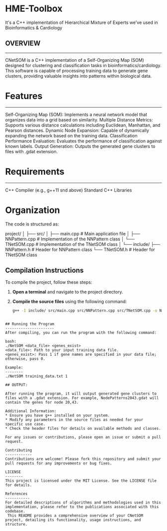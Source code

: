 # HME-Toolbox
It's a C++ implementation of Hierarchical Mixture of Experts we've used in Bioinformatics &amp; Cardiology

## OVERVIEW
-----------
CNetSOM is a C++ implementation of a Self-Organizing Map (SOM) designed for clustering and classification tasks in bioinformatics/cardiology. 
This software is capable of processing training data to generate gene clusters, providing valuable insights into patterns within biological data.

# Features
-----------
Self-Organizing Map (SOM): Implements a neural network model that organizes data into a grid based on similarity.
Multiple Distance Metrics: Supports various distance calculations including Euclidean, Manhattan, and Pearson distances.
Dynamic Node Expansion: Capable of dynamically expanding the network based on the training data.
Classification Performance Evaluation: Evaluates the performance of classification against known labels.
Output Generation: Outputs the generated gene clusters to files with .gdat extension.

# Requirements
--------------
C++ Compiler (e.g., g++11 snd above)
Standard C++ Libraries

# Organization

The code is structured as:

project/
│
├── src/
│ ├── main.cpp      # Main application file
│ ├── NNPattern.cpp # Implementation of the NNPattern class
│ └── TNetSOM.cpp   # Implementation of the TNetSOM class
│
└── include/
├── NNPattern.h # Header for NNPattern class
└── TNetSOM.h # Header for TNetSOM class

## Compilation Instructions

To compile the project, follow these steps:

1. **Open a terminal** and navigate to the project directory.
2. **Compile the source files** using the following command:

   ```bash
   g++ -I include/ src/main.cpp src/NNPattern.cpp src/TNetSOM.cpp -o NetSOM
```

## Running the Program
----------------------
After compiling, you can run the program with the following command:

bash:
./NetSOM <data_file> <genes_exist>
<data_file>: Path to your input training data file.
<genes_exist>: Pass 1 if gene names are specified in your data file; otherwise, pass 0.

Example:
--------
./NetSOM training_data.txt 1

## OUTPUT:

After running the program, it will output generated gene clusters to files with a .gdat extension. For example, NodePatterns2043.gdat will contain the genes for node 20,43.

Additional Information:
* Ensure you have g++ installed on your system.
* Modify any parameters in the source files as needed for your specific use case.
* Check the header files for details on available methods and classes.

For any issues or contributions, please open an issue or submit a pull request.

Contributing
------------
Contributions are welcome! Please fork this repository and submit your pull requests for any improvements or bug fixes.

LICENSE
--------
This project is licensed under the MIT License. See the LICENSE file for details.

References
-----------
For detailed descriptions of algorithms and methodologies used in this implementation, please refer to the publications associated with this codebase.
 This README provides a comprehensive overview of your CNetSOM project, detailing its functionality, usage instructions, and structure. 
